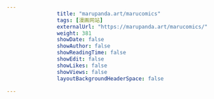 ---
                title: "marupanda.art/marucomics"
                tags: [漫画网站]
                externalUrl: "https://marupanda.art/marucomics/"
                weight: 381
                showDate: false
                showAuthor: false
                showReadingTime: false
                showEdit: false
                showLikes: false
                showViews: false
                layoutBackgroundHeaderSpace: false
                ---


